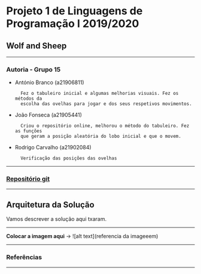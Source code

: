 # Projeto 1 de Linguagens de Programação I 2019/2020

##  Wolf and Sheep
---
### Autoria - Grupo 15

- António Branco (a21906811)

        Fez o tabuleiro inicial e algumas melhorias visuais. Fez os métodos da 
        escolha das ovelhas para jogar e dos seus respetivos movimentos. 

- João Fonseca (a21905441)

        Criou o repositório online, melhorou o método do tabuleiro. Fez as funções 
        que geram a posição aleatória do lobo inicial e que o movem. 

- Rodrigo Carvalho (a21902084)

        Verificação das posições das ovelhas 

---

### [Repositório git](https://github.com/JoaoFonseca197/Project1) 

---

## Arquitetura da Solução
Vamos descrever a solução aqui txaram.

---
__Colocar a imagem aqui__  -> ![alt text](referencia da imageeem)

---

### Referências



---